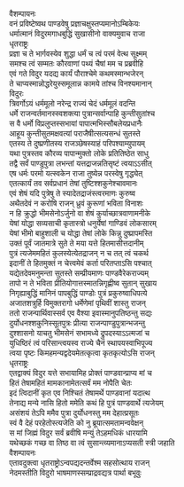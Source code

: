 वैशम्पायनः  
वनं प्रविष्टेष्वथ पाण्डवेषु प्रज्ञाचक्षुस्तप्यमानोऽम्बिकेयः  
धर्मात्मानं विदुरमगाधबुद्धिं सुखासीनो वाक्यमुवाच राजा  
धृतराष्ट्रः  
प्रज्ञा च ते भार्गवस्येव शुद्धा धर्मं च त्वं परमं वेत्थ सूक्ष्मम्  
समश्च त्वं सम्मतः कौरवाणां पथ्यं चैषां मम च प्रब्रवीहि  
एवं गते विदुर यदद्य कार्यं पौराश्चेमे कथमस्मान्भजेरन्  
ते चाप्यस्मान्नोद्धरेयुस्समूलान्न कामये तांश्च विनश्यमानान्  
विदुरः  
त्रिवर्गोऽयं धर्ममूलो नरेन्द्र राज्यं चेदं धर्ममूलं वदन्ति  
धर्मे राजन्वर्तमानस्स्वशक्त्या पुत्रान्सर्वान्पाहि कुन्तीसुतांश्च  
स वै धर्मो विप्रलुप्तस्सभायां पापात्मभिस्सौबलेयप्रधानैः  
आहूय कुन्तीसुतमक्षवत्यां पराजैषीत्सत्यसन्धं सुतस्ते  
एतस्य ते दुष्प्रणीतस्य राजञ्छेषस्याहं परिपश्याम्युपायम्  
यथा पुत्रस्तव कौरव्य पापान्मुक्तो लोके प्रतितिष्ठेत साधु  
तद्वै सर्वं पाण्डुपुत्रा लभन्तां यत्तद्राजन्नतिसृष्टं त्वयाऽऽसीत्  
एष धर्मः परमो यत्स्वकेन राजा तुष्येन्न परस्वेषु गृद्ध्येत्  
एतत्कार्यं तव सर्वप्रधानं तेषां तुष्टिश्शकुनेश्चावमानः  
एवं शेषं यदि पुत्रेषु ते स्यादेतद्राजंस्त्वरमाणः कुरुष्व  
अथैतदेवं न करोषि राजन् ध्रुवं कुरूणां भविता विनाशः  
न हि क्रुद्धो भीमसेनोऽर्जुनो वा शेषं कुर्याच्छात्रवाणामनीके  
येषां योद्धा सव्यसाची कृतास्त्रो धनुर्येषां गाण्डिवं लोकसारम्  
येषां भीमो बाहुशाली च योद्धा तेषां लोके किन्नु दुष्प्रापमस्ति  
उक्तं पूर्वं जातमात्रे सुते ते मया यत्ते हितमासीत्तदानीम्  
पुत्रं त्यजेममहितं कुलस्येत्येतद्राजन् न च तत् त्वं चकर्थ  
इदानीं ते हितमुक्तं न चेत्त्वमेवं कर्ता परितप्ताऽसि पश्चात्  
यद्येतदेवमनुमन्ता सुतस्ते सम्प्रीयमाणः पाण्डवैरेकराज्यम्  
तापो न ते भविता प्रीतियोगात्तस्मातन्निगृह्णीष्व सुतान् सुखाय  
निगृह्याबुद्धिं मानिनं पापबुद्धिं पाण्डोः पुत्रं प्रकुरुष्वाधिपत्ये  
अजातशत्रुर्हि विमुक्तरागो धर्मेणेमां पृथिवीं शास्तु राजन्  
ततो राजन्पार्थिवास्सर्व एव वैश्या इवास्मानुपतिष्ठन्तु सद्यः  
दुर्योधनश्शकुनिस्सूतपुत्रः प्रीत्या राजन्पाण्डुपुत्रान्भजन्तु  
दुश्शासनो याचतु भीमसेनं सभामध्ये द्रुपदस्याऽऽत्मजां च  
युधिष्ठिरं त्वं परिसान्त्वयस्व राज्ये चैनं स्थापयस्वाभिपूज्य  
त्वया पृष्टः किमहमन्यद्वदेयमेतत्कृत्वा कृतकृत्योऽसि राजन्  
धृतराष्ट्रः  
एतद्वाक्यं विदुर यत्ते सभायामिह प्रोक्तं पाण्डवान्प्राप्य मां च  
हितं तेषामहितं मामकानामेतत्सर्वं मम नोपैति चेतः  
इदं त्विदानीं कृत एव निश्चितं तेषामर्थे पाण्डवानां यदात्थ  
तेनाद्य मन्ये नासि हितो ममेति कथं हि पुत्रं पाण्डवार्थे त्यजेयम्  
असंशयं तेऽपि ममैव पुत्रा दुर्योधनस्तु मम देहात्प्रसूतः  
स्वं वै देहं परहेतोस्त्यजेति को नु ब्रूयात्समतामन्ववेक्षन्  
स मां जिह्मं विदुर सर्वं ब्रवीषि मन्युं तेऽहमधिकं धारयामि  
यथेच्छकं गच्छ वा तिष्ठ वा त्वं सुसान्त्व्यमानाऽप्यसती स्त्री जहाति  
वैशम्पायनः  
एतावदुक्त्वा धृतराष्ट्रोऽन्वपद्यदन्तर्वेश्म सहसोत्थाय राजन्  
नेदमस्तीति विदुरो भाषमाणस्सम्प्राद्रवद्यत्र पार्था बभूवुः  
